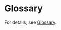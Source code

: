 # Glossary<a name="dis_01_0000"></a>

For details, see  [Glossary](https://docs.otc.t-systems.com/en-us/glossary/index.html).


